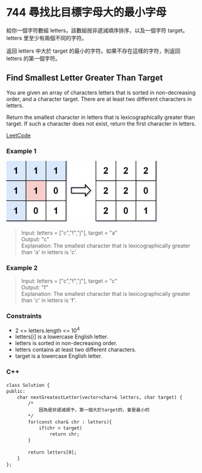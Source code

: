 # 744 尋找比目標字母大的最小字母

給你一個字符數組 letters，該數組按非遞減順序排序，以及一個字符 target。letters 里至少有兩個不同的字符。

返回 letters 中大於 target 的最小的字符。如果不存在這樣的字符，則返回 letters 的第一個字符。

##  Find Smallest Letter Greater Than Target

You are given an array of characters letters that is sorted in non-decreasing order, and a character target. There are at least two different characters in letters.

Return the smallest character in letters that is lexicographically greater than target. If such a character does not exist, return the first character in letters.

[LeetCode](https://leetcode.cn/problems/find-smallest-letter-greater-than-target/description/)

### Example 1

<img src="img/733.jpg" width = "400"/>

> Input: letters = ["c","f","j"], target = "a"  
Output: "c"  
Explanation: The smallest character that is lexicographically greater than 'a' in letters is 'c'.  

### Example 2

> Input: letters = ["c","f","j"], target = "c"  
Output: "f"  
Explanation: The smallest character that is lexicographically greater than 'c' in letters is 'f'.  


### Constraints

* 2 <= letters.length <= 10<sup>4</sup>
* letters[i] is a lowercase English letter.
* letters is sorted in non-decreasing order.
* letters contains at least two different characters.
* target is a lowercase English letter.


### C++ 

```
class Solution {
public:
    char nextGreatestLetter(vector<char>& letters, char target) {
        /*
            因為是非遞減順予，第一個大於target的，會是最小的
        */
        for(const char& chr : letters){
            if(chr > target)
                return chr;
        }

        return letters[0];
    }
};
```